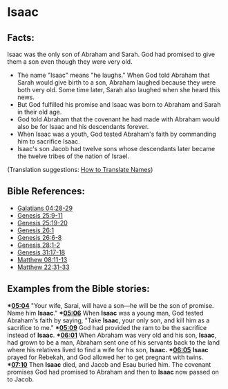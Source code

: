 # Isaac #

## Facts: ##

Isaac was the only son of Abraham and Sarah. God had promised to give them a son even though they were very old.

 * The name "Isaac" means "he laughs." When God told Abraham that Sarah would give birth to a son, Abraham laughed because they were both very old. Some time later, Sarah also laughed when she heard this news.
 * But God fulfilled his promise and Isaac was born to Abraham and Sarah in their old age.
 * God told Abraham that the covenant he had made with Abraham would also be for Isaac and his descendants forever.
 * When Isaac was a youth, God tested Abraham's faith by commanding him to sacrifice Isaac.
 * Isaac's son Jacob had twelve sons whose descendants later became the twelve tribes of the nation of Israel.

(Translation suggestions: [How to Translate Names](en/ta-vol1/translate/man/translate-names))



## Bible References: ##

* [Galatians 04:28-29](en/tn/gal/help/04/28)
* [Genesis 25:9-11](en/tn/gen/help/25/09)
* [Genesis 25:19-20](en/tn/gen/help/25/19)
* [Genesis 26:1](en/tn/gen/help/26/01)
* [Genesis 26:6-8](en/tn/gen/help/26/06)
* [Genesis 28:1-2](en/tn/gen/help/28/01)
* [Genesis 31:17-18](en/tn/gen/help/31/17)
* [Matthew 08:11-13](en/tn/mat/help/08/11)
* [Matthew 22:31-33](en/tn/mat/help/22/31)

## Examples from the Bible stories: ##

  __*[05:04](en/tn/obs/help/05/04)__ "Your wife, Sarai, will have a son—he will be the son of promise. Name him __Isaac__."
  __*[05:06](en/tn/obs/help/05/06)__ When __Isaac__ was a young man, God tested Abraham's faith by saying, "Take __Isaac__, your only son, and kill him as a sacrifice to me."
  __*[05:09](en/tn/obs/help/05/09)__ God had provided the ram to be the sacrifice instead of __Isaac__.
  __*[06:01](en/tn/obs/help/06/01)__ When Abraham was very old and his son, __Isaac__, had grown to be a man, Abraham sent one of his servants back to the land where his relatives lived to find a wife for his son, __Isaac.__ 
  __*[06:05](en/tn/obs/help/06/05)__ __Isaac__ prayed for Rebekah, and God allowed her to get pregnant with twins.
  __*[07:10](en/tn/obs/help/07/10)__ Then __Isaac__ died, and Jacob and Esau buried him. The covenant promises God had promised to Abraham and then to __Isaac__ now passed on to Jacob.
